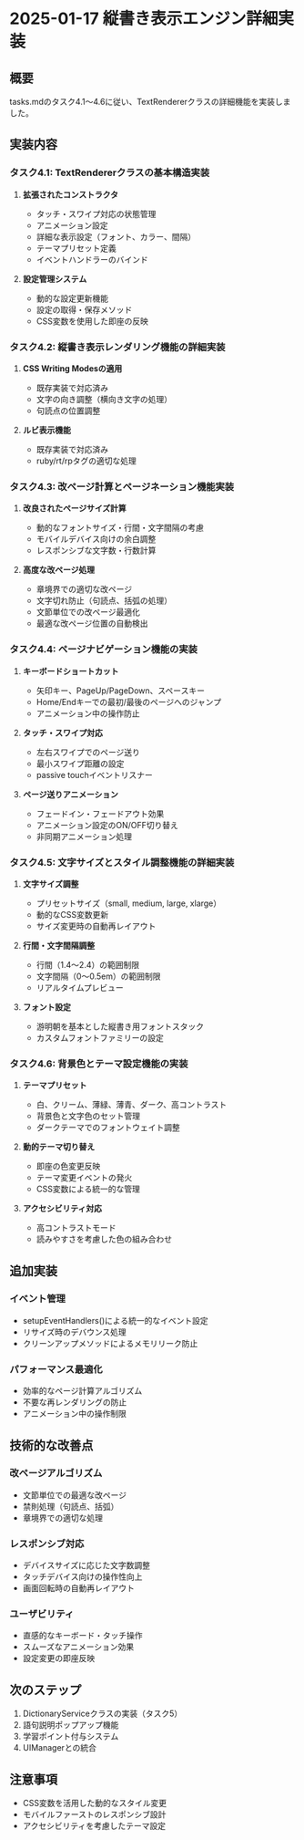 # 2025-01-17 縦書き表示エンジン詳細実装

## 概要
tasks.mdのタスク4.1〜4.6に従い、TextRendererクラスの詳細機能を実装しました。

## 実装内容

### タスク4.1: TextRendererクラスの基本構造実装

1. **拡張されたコンストラクタ**
   - タッチ・スワイプ対応の状態管理
   - アニメーション設定
   - 詳細な表示設定（フォント、カラー、間隔）
   - テーマプリセット定義
   - イベントハンドラーのバインド

2. **設定管理システム**
   - 動的な設定更新機能
   - 設定の取得・保存メソッド
   - CSS変数を使用した即座の反映

### タスク4.2: 縦書き表示レンダリング機能の詳細実装

1. **CSS Writing Modesの適用**
   - 既存実装で対応済み
   - 文字の向き調整（横向き文字の処理）
   - 句読点の位置調整

2. **ルビ表示機能**
   - 既存実装で対応済み
   - ruby/rt/rpタグの適切な処理

### タスク4.3: 改ページ計算とページネーション機能実装

1. **改良されたページサイズ計算**
   - 動的なフォントサイズ・行間・文字間隔の考慮
   - モバイルデバイス向けの余白調整
   - レスポンシブな文字数・行数計算

2. **高度な改ページ処理**
   - 章境界での適切な改ページ
   - 文字切れ防止（句読点、括弧の処理）
   - 文節単位での改ページ最適化
   - 最適な改ページ位置の自動検出

### タスク4.4: ページナビゲーション機能の実装

1. **キーボードショートカット**
   - 矢印キー、PageUp/PageDown、スペースキー
   - Home/Endキーでの最初/最後のページへのジャンプ
   - アニメーション中の操作防止

2. **タッチ・スワイプ対応**
   - 左右スワイプでのページ送り
   - 最小スワイプ距離の設定
   - passive touchイベントリスナー

3. **ページ送りアニメーション**
   - フェードイン・フェードアウト効果
   - アニメーション設定のON/OFF切り替え
   - 非同期アニメーション処理

### タスク4.5: 文字サイズとスタイル調整機能の詳細実装

1. **文字サイズ調整**
   - プリセットサイズ（small, medium, large, xlarge）
   - 動的なCSS変数更新
   - サイズ変更時の自動再レイアウト

2. **行間・文字間隔調整**
   - 行間（1.4〜2.4）の範囲制限
   - 文字間隔（0〜0.5em）の範囲制限
   - リアルタイムプレビュー

3. **フォント設定**
   - 游明朝を基本とした縦書き用フォントスタック
   - カスタムフォントファミリーの設定

### タスク4.6: 背景色とテーマ設定機能の実装

1. **テーマプリセット**
   - 白、クリーム、薄緑、薄青、ダーク、高コントラスト
   - 背景色と文字色のセット管理
   - ダークテーマでのフォントウェイト調整

2. **動的テーマ切り替え**
   - 即座の色変更反映
   - テーマ変更イベントの発火
   - CSS変数による統一的な管理

3. **アクセシビリティ対応**
   - 高コントラストモード
   - 読みやすさを考慮した色の組み合わせ

## 追加実装

### イベント管理
- setupEventHandlers()による統一的なイベント設定
- リサイズ時のデバウンス処理
- クリーンアップメソッドによるメモリリーク防止

### パフォーマンス最適化
- 効率的なページ計算アルゴリズム
- 不要な再レンダリングの防止
- アニメーション中の操作制限

## 技術的な改善点

### 改ページアルゴリズム
- 文節単位での最適な改ページ
- 禁則処理（句読点、括弧）
- 章境界での適切な処理

### レスポンシブ対応
- デバイスサイズに応じた文字数調整
- タッチデバイス向けの操作性向上
- 画面回転時の自動再レイアウト

### ユーザビリティ
- 直感的なキーボード・タッチ操作
- スムーズなアニメーション効果
- 設定変更の即座反映

## 次のステップ
1. DictionaryServiceクラスの実装（タスク5）
2. 語句説明ポップアップ機能
3. 学習ポイント付与システム
4. UIManagerとの統合

## 注意事項
- CSS変数を活用した動的なスタイル変更
- モバイルファーストのレスポンシブ設計
- アクセシビリティを考慮したテーマ設定